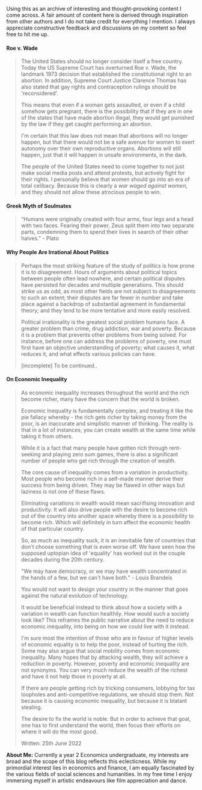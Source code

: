 Using this as an archive of interesting and thought-provoking content I come across. A fair amount of content here is derived through inspiration from other authors and I do not take credit for everything I mention. I always appreciate constructive feedback and discussions on my content so feel free to hit me up.

#### Roe v. Wade
> The United States should no longer consider itself a free country. Today the US Supreme Court has overturned Roe v. Wade, the landmark 1973 decision that established the constitutional right to an abortion. In addition, Supreme Court Justice Clarence Thomas has also stated that gay rights and contraception rulings should be 'reconsidered'.
>
> This means that even if a woman gets assaulted, or even if a child somehow gets pregnant, there is the possibility that if they are in one of the states that have made abortion illegal, they would get punished by the law if they get caught performing an abortion.
>
> I'm certain that this law does not mean that abortions will no longer happen, but that there would not be a safe avenue for women to exert autonomy over their own reproductive organs. Abortions will still happen, just that it will happen in unsafe environments, in the dark.
>
> The people of the United States need to come together to not just make social media posts and attend protests, but actively fight for their rights. I personally believe that women should go into an era of total celibacy. Because this is clearly a *war waged against women*, and they should not allow these atrocious people to win.


#### Greek Myth of Soulmates
> “Humans were originally created with four arms, four legs and a head with two faces. Fearing their power, Zeus split them into two separate parts, condemning them to spend their lives in search of their other halves.” - Plato

#### Why People Are Irrational About Politics
> Perhaps the most striking feature of the study of politics is how prone it is to disagreement. Hours of arguments about political topics between people often lead nowhere, and certain political disputes have persisted for decades and multiple generations. This should strike us as odd, as most other fields are not subject to disagreements to such an extent; their disputes are far fewer in number and take place against a backdrop of substantial agreement in fundamental theory; and they tend to be more tentative and more easily resolved. 
> 
> Political irrationality is the greatest social problem humans face. A greater problem than crime, drug addiction, war and poverty. Because it is a problem that prevents other problems from being solved. For instance, before one can address the problems of poverty, one must first have an objective understanding of poverty; what causes it, what reduces it, and what effects various policies can have.
>
> [incomplete] To be continued..


#### On Economic Inequality
> As economic inequality increases throughout the world and the rich become richer, many have the concern that the world is broken.
>
> Economic Inequality is fundamentally complex, and treating it like the pie fallacy whereby - the rich gets richer by taking money from the poor, is an inaccurate and simplistic manner of thinking. The reality is that in a lot of instances, you can create wealth at the same time while taking it from others.
>
> While it is a fact that many people have gotten rich through rent-seeking and playing zero sum games, there is also a significant number of people who get rich through the creation of wealth.
>
> The core cause of inequality comes from a variation in productivity. Most people who become rich in a self-made manner derive their success from being driven. They may be flawed in other ways but laziness is not one of these flaws.
>
> Eliminating variations in wealth would mean sacrifising innovation and productivity. It will also drive people with the desire to become rich out of the country into another space whereby there is a possibility to become rich. Which will definitely in turn affect the economic health of that particular country.
>
> So, as much as inequality suck, it is an inevitable fate of countries that don't choose something that is even worse off. We have seen how the supposed uptopian idea of 'equality' has worked out in the couple decades during the 20th century.
>
> "We may have democracy, or we may have wealth concentrated in the hands of a few, but we can't have both."  - Louis Brandeis
>
> You would not want to design your country in the manner that goes against the natural evolution of technology.
>
> It would be beneficial instead to think about how a society with a variation in wealth can function healthily. How would such a society look like? This reframes the public narrative about the need to reduce economic inequality, into being on how we could live with it instead.
>
> I'm sure most the intention of those who are in favour of higher levels of economic equality is to help the poor, instead of hurting the rich. Some may also argue that social mobility comes from economic inequality. Many hopes that by attacking wealth, they will achieve a reduction in poverty. However, poverty and economic inequality are not synonyms. You can very much reduce the wealth of the richest and have it not help those in poverty at all.
>
> If there are people getting rich by tricking consumers, lobbying for tax loopholes and anti-competitive regulations, we should stop them. Not because it is causing economic inequality, but because it is blatant stealing.
>
> The desire to fix the world is noble. But in order to achieve that goal, one has to first understand the world, then focus their efforts on where it will do the most good.
>
> Written: 25th June 2022

**About Me:** Currently a year 2 Economics undergraduate, my interests are broad and the scope of this blog reflects this eclecticness. While my primordial interest lies in economics and finance, I am equally fascinated by the various fields of social sciences and humanities. In my free time I enjoy immersing myself in artistic endeavours like film appreciation and dance.
